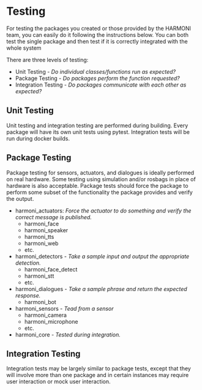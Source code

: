 # Testing



For testing the packages you created or those provided by the HARMONI team, you can easily do it following the instructions below. You can both test the single package and then test if it is correctly integrated with the whole system

There are three levels of testing:
- Unit Testing - _Do individual classes/functions run as expected?_
- Package Testing - _Do packages perform the function requested?_
- Integration Testing - _Do packages communicate with each other as expected?_

## Unit Testing

Unit testing and integration testing are performed during building. Every package will have its own unit tests using pytest. Integration tests will be run during docker builds.

## Package Testing

Package testing for sensors, actuators, and dialogues is ideally performed on real hardware. Some testing using simulation and/or rosbags in place of hardware is also acceptable. Package tests should force the package to perform some subset of the functionality the package provides and verify the output.

  - harmoni_actuators: _Force the actuator to do something and verify the correct message is published._
    - harmoni_face
    - harmoni_speaker
    - harmoni_tts
    - harmoni_web
    - etc.
  - harmoni_detectors - _Take a sample input and output the appropriate detection._
    - harmoni_face_detect
    - harmoni_stt
    - etc.
  - harmoni_dialogues - _Take a sample phrase and return the expected response._
    - harmoni_bot
  - harmoni_sensors - _Tead from a sensor_
    - harmoni_camera
    - harmoni_microphone
    - etc.
  - harmoni_core - _Tested during integration._

## Integration Testing

Integration tests may be largely similar to package tests, except that they will involve more than one package and in certain instances may require user interaction or mock user interaction.